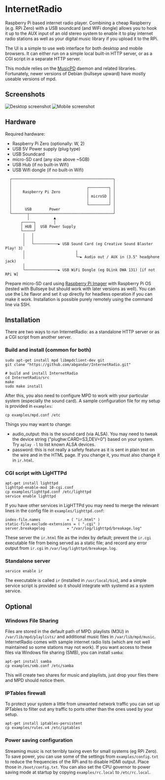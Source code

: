 # InternetRadio
Raspberry Pi based internet radio player. Combining a cheap Raspberry (e.g. RPi Zero) with a USB soundcard (and WiFi dongle) allows you to hook it up to the AUX input of an old stereo system to enable it to play internet radio stations as well as your digital music library if you upload it to the RPi.

The UI is a simple to use web interface for both desktop and mobile browsers. It can either run on a simple local built-in HTTP server, or as a CGI script in a separate HTTP server.

This module relies on the [MusicPD](https://www.musicpd.org/) daemon and related libraries.
Fortunately, newer versions of Debian (bullseye upward) have mostly useable versions of mpd.

## Screenshots
![Desktop screenshot](https://github.com/abgandar/InternetRadio/blob/master/doc/desktop.png?raw=true)
![Mobile screenshot](https://github.com/abgandar/InternetRadio/blob/master/doc/mobile.png?raw=true)

## Hardware
Required hardware:
* Raspberry Pi Zero (optionally: W, 2)
* USB 5V Power supply (plug type)
* USB Soundcard
* micro-SD card (any size above ~5GB)
* USB Hub (if no built-in Wifi)
* USB Wifi dongle (if no built-in Wifi)

```
  ┌──────────────────────────────────────────────┐
  │                                              │
  │                                  ┌─────────┐ │
  │     Raspberry Pi Zero            │         │ │
  │                                  │ microSD │ │
  │                                  │         │ │
  │                                  └─────────┘ │
  │      USB        Power                        │
  └───────┬──────────────────────────────────────┘
          │           ▲
       ┌─────┐        │
       │ HUB │  USB Power Supply
       └─────┘
        │   │
        │   │
        │   └───────────► USB Sound Card (eg Creative Sound Blaster Play! 3)
        │                       │
        │                       └─► Audio out / AUX in (3.5" headphone jack)
        │
        └───────────────► USB WiFi Dongle (eg DLink DWA 131) [if not RPi W]
```

Prepare micro-SD card using [Raspberry Pi Imager](https://www.raspberrypi.com/software/) with Raspberry Pi OS (tested with
Bullseye but should work with later versions as well). You can use the Lite flavor and set it up directly for headless
operation if you can make it work. Installation is possible purely remotely using the command line via SSH.

## Installation
There are two ways to run InternetRadio: as a standalone HTTP server or as a CGI script from another server.

### Build and install (common for both)
```
sudo apt-get install mpd libmpdclient-dev git
git clone "https://github.com/abgandar/InternetRadio.git"

# build and install InternetRadio
cd InternetRadio/src
make
sudo make install
```

After this, you also need to configure MPD to work with your particular system (especially the sound card). A sample configuration file for my setup is provided in `examples`:
```
cp examples/mpd.conf /etc
```
Things you may want to change:
* audio_output: this is the sound card (via ALSA). You may need to tweak the device string ("plughw:CARD=S3,DEV=0") based on your system. Try `aplay -l` to list known ALSA devices.
* password: this is not really a safety feature as it is sent in plain text on the wire and in the HTML page. If you change it, you must also change it in `ir.html`.

### CGI script with LigHTTPd
```
apt-get install lighttpd
lighttpd-enable-mod 10-cgi.conf
cp examples/lighttpd.conf /etc/lighttpd
service enable lighttpd
```

If you have other services in LigHTTPd you may need to merge the relevant lines in the config file in `examples/lighttpd.conf`:
```
index-file.names            = ( "ir.html" )
static-file.exclude-extensions = ( ".cgi" )
server.breakagelog          = "/var/log/lighttpd/breakage.log"
```
These server the `ir.html` file as the index by default; prevent the `ir.cgi` executable file from being served as a static file; and record any error output from `ir.cgi` in `/var/log/lighttpd/breakage.log`.

### Standalone server
```
service enable ir
```
The executable is called `ir` (installed in `/usr/local/bin`), and a simple service script is provided so it should integrate with systemd as a system service.

## Optional

### Windows File Sharing
Files are stored in the default path of MPD: playlists (M3U) in `/var/lib/mpd/playlists/` and additional music files in `/var/lib/mpd/music`. InternetRadio comes with sample internet radio lists (which are not well maintained so some stations may not work). If you want access to these files via Windows file sharing (SMB), you can install `samba`:
```
apt-get install samba
cp examples/smb.conf /etc/samba
```
This will create two shares for music and playlists, just drop your files there and MPD should notice them.

### IPTables firewall
To protect your system a little from unwanted network traffic you can set up IPTables to filter out any traffic to ports other than the ones used by your setup.
```
apt-get install iptables-persistent
cp examples/rules.v4 /etc/iptables
```

### Power saving configuration
Streaming music is not terribly taxing even for small systems (eg RPi Zero). To save power, you can use some of the settings from `examples/config.txt` to reduce the frequencies of the RPi and to disable HDMI output. Place those in `/boot/config.txt`. You can also set the CPU governor to power saving mode at startup by copying `examples/rc.local` to `/etc/rc.local`.